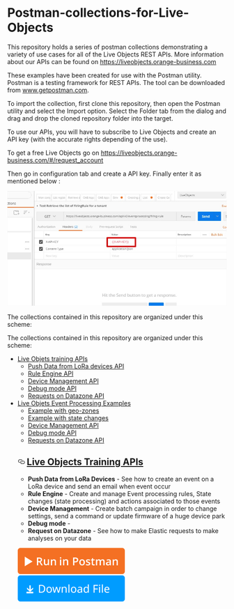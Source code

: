 # Postman-collections-for-Live-Objects
 
This repository holds a series of postman collections demonstrating a variety of use cases for all of the Live Objects REST APIs. More information about our APIs can be found on https://liveobjects.orange-business.com

These examples have been created for use with the Postman utility. Postman is a testing framework for REST APIs. The tool can be downloaded from www.getpostman.com.

To import the collection, first clone this repository, then open the Postman utility and select the Import option. Select the Folder tab from the dialog and drag and drop the cloned repository folder into the target.

To use our APIs, you will have to subscribe to Live Objects and create an API key (with the accurate rights depending of the use).

To get a free Live Objects go on https://liveobjects.orange-business.com/#/request_account

Then go in configuration tab and create a API key. Finally enter it as mentioned below : 

<img src="https://github.com/DatavenueLiveObjects/Postman-collections-for-Live-Objects/blob/master/Postman-collections-for-Live-Objects.jpg" alt="Postman">

The collections contained in this repository are organized under this scheme:

<p>The collections contained in this repository are organized under this scheme:</p>
<ul>
<li><a href="#LO-training-api">Live Objets training APIs</a>
<ul>
<li><a href="#batch-geocoder-api">Push Data from LoRa devices API</a></li>
<li><a href="#geocoder-api">Rule Engine API</a></li>
<li><a href="#map-image-api">Device Management API</a></li>
<li><a href="#map-tile-api">Debug mode API</a></li>
<li><a href="#places-api">Requests on Datazone API</a></li>
</ul>
</li>
<li><a href="#LO-training-api">Live Objets Event Processing Examples</a>
<ul>
<li><a href="#batch-geocoder-api">Example with geo-zones</a></li>
<li><a href="#geocoder-api">Example with state changes</a></li>
<li><a href="#map-image-api">Device Management API</a></li>
<li><a href="#map-tile-api">Debug mode API</a></li>
<li><a href="#places-api">Requests on Datazone API</a></li>
</ul>
</li>

 
<h2><a href="#LO-training-api" aria-hidden="true" class="anchor" id="user-content-batch-geocoder-api"><svg aria-hidden="true" class="octicon octicon-link" height="16" version="1.1" viewBox="0 0 16 16" width="16"><path fill-rule="evenodd" d="M4 9h1v1H4c-1.5 0-3-1.69-3-3.5S2.55 3 4 3h4c1.45 0 3 1.69 3 3.5 0 1.41-.91 2.72-2 3.25V8.59c.58-.45 1-1.27 1-2.09C10 5.22 8.98 4 8 4H4c-.98 0-2 1.22-2 2.5S3 9 4 9zm9-3h-1v1h1c1 0 2 1.22 2 2.5S13.98 12 13 12H9c-.98 0-2-1.22-2-2.5 0-.83.42-1.64 1-2.09V6.25c-1.09.53-2 1.84-2 3.25C6 11.31 7.55 13 9 13h4c1.45 0 3-1.69 3-3.5S14.5 6 13 6z"></path></svg></a>
<a href="https://github.com/DatavenueLiveObjects/Postman-collections-for-Live-Objects/blob/master/Live%20Objects%20Training%20publish.postman_collection.json">Live Objects Training APIs</a></h2><ul>

<li><strong>Push Data from LoRa Devices</strong> - See how to create an event on a LoRa device and send an email when event occur</li>
<li><strong>Rule Engine</strong> - Create and manage Event processing rules, State changes (state processing) and actions associated to those events</li>
<li><strong>Device Management</strong> - Create batch campaign in order to change settings, send a command or update firmware of a huge device park</li>
<li><strong>Debug mode</strong> - </li>
<li><strong>Request on Datazone</strong> - See how to make Elastic requests to make analyses on your data</li>
</ul>

<p><a href="https://documenter.getpostman.com/view/1510363/live-objects-training-publish/7TJCtGP" rel="nofollow"><img src="https://github.com/DatavenueLiveObjects/Postman-collections-for-Live-Objects/blob/master/runInPostman.svg" alt="Run in Postman" data-canonical-src="https://run.pstmn.io/button.svg" style="max-width:100%;"></a>  
<a href="https://github.com/DatavenueLiveObjects/Postman-collections-for-Live-Objects/blob/master/Live%20Objects%20Training%20publish.postman_collection.json"><img src="https://github.com/DatavenueLiveObjects/Postman-collections-for-Live-Objects/blob/master/downloadFile.svg" alt="Download Collection" data-canonical-src="https://heremaps.github.io/postman-collections/img/download.svg" style="max-width:100%;">
